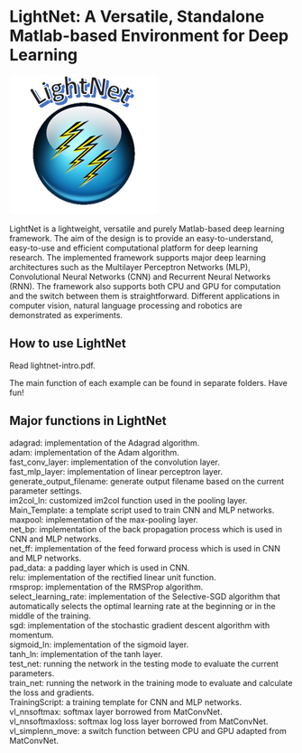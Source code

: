 # LightNet: A Versatile, Standalone Matlab-based Environment for Deep Learning

![The result](LightNet.png)

LightNet is a lightweight, versatile and purely Matlab-based deep learning framework. The aim of the design is to provide an easy-to-understand, easy-to-use and efficient computational platform for deep learning research. The implemented framework supports major deep learning architectures such as the Multilayer Perceptron Networks (MLP), Convolutional Neural Networks (CNN) and Recurrent Neural Networks (RNN). The framework also supports both CPU and GPU for computation and the switch between them is straightforward. Different applications in computer vision, natural language processing and robotics are demonstrated as experiments.

## How to use LightNet

Read lightnet-intro.pdf.

The main function of each example can be found in separate folders. Have fun!


## Major functions in LightNet

adagrad: implementation of the Adagrad algorithm.  
adam: implementation of the Adam algorithm.  
fast_conv_layer: implementation of the convolution layer.  
fast_mlp_layer: implementation of linear perceptron layer.  
generate_output_filename: generate output filename based on the current parameter settings.  
im2col_ln: customized im2col function used in the pooling layer.  
Main_Template: a template script used to train CNN and MLP networks.  
maxpool: implementation of the max-pooling layer.  
net_bp: implementation of the back propagation process which is used in CNN and MLP networks.  
net_ff: implementation of the feed forward process which is used in CNN and MLP networks.  
pad_data: a padding layer which is used in CNN.  
relu: implementation of the rectified linear unit function.  
rmsprop: implementation of the RMSProp algorithm.  
select_learning_rate: implementation of the Selective-SGD algorithm that automatically selects the optimal learning rate at the beginning or in the middle of the training.  
sgd: implementation of the stochastic gradient descent algorithm with momentum.  
sigmoid_ln: implementation of the sigmoid layer.  
tanh_ln: implementation of the tanh layer.  
test_net: running the network in the testing mode to evaluate the current parameters.  
train_net: running the network in the training mode to evaluate and calculate the loss and gradients.  
TrainingScript: a training template for CNN and MLP networks.  
vl_nnsoftmax: softmax layer borrowed from MatConvNet.  
vl_nnsoftmaxloss: softmax log loss layer borrowed from MatConvNet.  
vl_simplenn_move: a switch function between CPU and GPU adapted from MatConvNet.  




